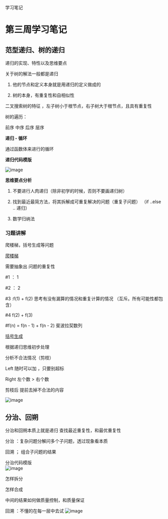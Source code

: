 学习笔记
 # 第三周学习笔记  

 ## 范型递归、树的递归

递归的实现、特性以及思维要点


关于树的解法一般都是递归

1.  他的节点和定义本身就是用递归的定义做成的

2.  树的本身，有重复性和自相似性

二叉搜索树的特征 ，左子树小于根节点，右子树大于根节点，且具有重复性

树的遍历：

前序 中序 后序 层序

 **递归 - 循环**

通过函数体来进行的循环



**递归代码模版**

![image](https://raw.githubusercontent.com/ElvisCen/img/master/QQ20200607-153953%402x.png?token=AEJPTN26GTPHSQ3353AN4S263SR72)



**思维要点分析**

1. 不要进行人肉递归（除非初学的时候，否则不要画递归树）

2. 找到最近最简方法，将其拆解成可重复解决的问题（重复子问题） （if ..else .. 递归）

3. 数学归纳法



### 习题讲解 

爬楼梯，括号生成等问题

[爬楼梯](https://leetcode-cn.com/problems/climbing-stairs/)

需要抽象出 问题的重复性

\#1 ： 1

\#2 ： 2

\#3 :f(1) + f(2) 思考有没有漏算的情况和重复计算的情况 （互斥。所有可能性都包含）

\#4 f(2) + f(3) 



\#f(n) = f(n - 1) + f(n - 2) 斐波拉契数列

[括号生成](https://leetcode-cn.com/problems/generate-parentheses/)

根据递归思维初步处理

 分析不合法情况（剪枝）

Left 随时可以加 ，只要别超标

Right 左个数 > 右个数

剪枝后 提前去掉不合法的内容

![image](https://raw.githubusercontent.com/ElvisCen/img/master/QQ20200607-154056%402x.png?token=AEJPTN4C5DWS6DPRETV33RS63SR2O)







## 分治、回朔

分治和回朔本质上就是递归
查找最近重复性，和最优重复性

分治 ：复杂问题分解问多个子问题，透过现象看本质

回溯 ； 组合子问题的结果

分治代码模版   
​      ![image](https://raw.githubusercontent.com/ElvisCen/img/master/QQ20200607-163419%402x.png?token=AEJPTNZHNCXE6GEQE6AMRGC63STWC)  

怎样拆分 

怎样合成

中间的结果如何做质量控制，和质量保证



回溯 ：不懂的在每一层中去试 
![image](https://raw.githubusercontent.com/ElvisCen/img/master/QQ20200607-154508%402x.png?token=AEJPTN4WBHCDGNYZYXIRNKC63SSKK)



